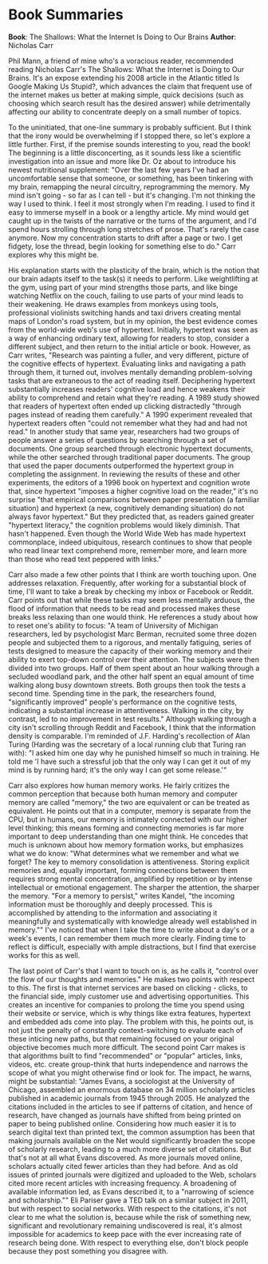 # Book Summaries

__Book__: The Shallows: What the Internet Is Doing to Our Brains 
__Author__: Nicholas Carr

Phil Mann, a friend of mine who's a voracious reader, recommended reading
Nicholas Carr's The Shallows: What the Internet is Doing to Our Brains. It's
an expose extending his 2008 article in the Atlantic titled Is Google Making Us Stupid?,
which advances the claim that frequent use of the internet makes us better at making 
simple, quick decisions (such as choosing which search result has the desired answer)
while detrimentally affecting our ability to concentrate deeply on a small number of topics.

To the uninitiated, that one-line summary is probably sufficient. But I think that the
irony would be overwhelming if I stopped there, so let's explore a little further. 
First, if the premise sounds interesting to you, read the book! The beginning is a 
little disconcerting, as it sounds less like a scientific investigation into an issue 
and more like Dr. Oz about to introduce his newest nutritional supplement: "Over the
last few years I've had an uncomfortable sense that someone, or something, has been tinkering with my brain, remapping the neural circuitry, reprogramming the memory. My mind isn't going - so far as I can tell - but it's changing. I'm not thinking the way I used to think. I feel it most strongly when I'm reading. I used to find it easy to immerse myself in a book or a lengthy article. My mind would get caught up in the twists of the narrative or the turns of the argument, and I'd spend hours strolling through long stretches of prose. That's rarely the case anymore. Now my concentration starts to drift after a page or two. I get fidgety, lose the thread, begin looking for something else to do." Carr explores why this might be.

His explanation starts with the plasticity of the brain, which is the notion that our brain adapts itself to the task(s) it needs to perform. Like weightlifting at the gym, using part of your mind strengths those parts, and like binge watching Netflix on the couch, failing to use parts of your mind leads to their weakening. He draws examples from monkeys using tools, professional violinists switching hands and taxi drivers creating mental maps of London's road system, but in my opinion, the best evidence comes from the world-wide web's use of hypertext. Initially, hypertext was seen as a way of enhancing ordinary text, allowing for readers to stop, consider a different subject, and then return to the initial article or book. However, as Carr writes, "Research was painting a fuller, and very different, picture of the cognitive effects of hypertext. Evaluating links and navigating a path through them, it turned out, involves mentally demanding problem-solving tasks that are extraneous to the act of reading itself. Deciphering hypertext substantially increases readers' cognitive load and hence weakens their ability to comprehend and retain what they're reading. A 1989 study showed that readers of hypertext often ended up clicking distractedly "through pages instead of reading them carefully." A 1990 experiment revealed that hypertext readers often "could not remember what they had and had not read." In another study that same year, researchers had two groups of people answer a series of questions by searching through a set of documents. One group searched through electronic hypertext documents, while the other searched through traditional paper documents. The group that used the paper documents outperformed the hypertext group in completing the assignment. In reviewing the results of these and other experiments, the editors of a 1996 book on hypertext and cognition wrote that, since hypertext "imposes a higher cognitive load on the reader," it's no surprise "that empirical comparisons between paper presentation (a familiar situation) and hypertext (a new, cognitively demanding situation) do not always favor hypertext." But they predicted that, as readers gained greater "hypertext literacy," the cognition problems would likely diminish. That hasn't happened. Even though the World Wide Web has made hypertext commonplace, indeed ubiquitous, research continues to show that people who read linear text comprehend more, remember more, and learn more than those who read text peppered with links."

Carr also made a few other points that I think are worth touching upon. One addresses relaxation. Frequently, after working for a substantial block of time, I'll want to take a break by checking my inbox or Facebook or Reddit. Carr points out that while these tasks may seem less mentally arduous, the flood of information that needs to be read and processed makes these breaks less relaxing than one would think. He references a study about how to reset one's ability to focus: "A team of University of Michigan researchers, led by psychologist Marc Berman, recruited some three dozen people and subjected them to a rigorous, and mentally fatiguing, series of tests designed to measure the capacity of their working memory and their ability to exert top-down control over their attention. The subjects were then divided into two groups. Half of them spent about an hour walking through a secluded woodland park, and the other half spent an equal amount of time walking along busy downtown streets. Both groups then took the tests a second time. Spending time in the park, the researchers found, "significantly improved" people's performance on the cognitive tests, indicating a substantial increase in attentiveness. Walking in the city, by contrast, led to no improvement in test results." Although walking through a city isn't scrolling through Reddit and Facebook, I think that the information density is comparable. I'm reminded of J.F. Harding's recollection of Alan Turing (Harding was the secretary of a local running club that Turing ran with): "I asked him one day why he punished himself so much in training. He told me 'I have such a stressful job that the only way I can get it out of my mind is by running hard; it's the only way I can get some release.'"

Carr also explores how human memory works. He fairly critizes the common perception that because both human memory and computer memory are called "memory," the two are equivalent or can be treated as equivalent. He points out that in a computer, memory is separate from the CPU, but in humans, our memory is intimately connected with our higher level thinking; this means forming and connecting memories is far more important to deep understanding than one might think. He concedes that much is unknown about how memory formation works, but emphasizes what we do know: "What determines what we remember and what we forget? The key to memory consolidation is attentiveness. Storing explicit memories and, equally important, forming connections between them requires strong mental concentration, amplified by repetition or by intense intellectual or emotional engagement. The sharper the attention, the sharper the memory. "For a memory to persist," writes Kandel, "the incoming information must be thoroughly and deeply processed. This is accomplished by attending to the information and associating it meaningfully and systematically with knowledge already well established in memory."" I've noticed that when I take the time to write about a day's or a week's events, I can remember them much more clearly. Finding time to reflect is difficult, especially with ample distractions, but I find that exercise works for this as well.

The last point of Carr's that I want to touch on is, as he calls it, "control over the flow of our thoughts and memories." He makes two points with respect to this. The first is that internet services are based on clicking - clicks, to the financial side, imply customer use and advertising opportunities. This creates an incentive for companies to prolong the time you spend using their website or service, which is why things like extra features, hypertext and embedded ads come into play. The problem with this, he points out, is not just the penalty of constantly context-switching to evaluate each of these inticing new paths, but that remaining focused on your original objective becomes much more difficult. The second point Carr makes is that algorithms built to find "recommended" or "popular" articles, links, videos, etc. create group-think that hurts independence and narrows the scope of what you might otherwise find or look for. The impact, he warns, might be substantial: "James Evans, a sociologist at the University of Chicago, assembled an enormous database on 34 million scholarly articles published in academic journals from 1945 through 2005. He analyzed the citations included in the articles to see if patterns of citation, and hence of research, have changed as journals have shifted from being printed on paper to being published online. Considering how much easier it is to search digital text than printed text, the common assumption has been that making journals available on the Net would significantly broaden the scope of scholarly research, leading to a much more diverse set of citations. But that's not at all what Evans discovered. As more journals moved online, scholars actually cited fewer articles than they had before. And as old issues of printed journals were digitized and uploaded to the Web, scholars cited more recent articles with increasing frequency. A broadening of available information led, as Evans described it, to a "narrowing of science and scholarship."" Eli Pariser gave a TED talk on a similar subject in 2011, but with respect to social networks. With respect to the citations, it's not clear to me what the solution is, because while the risk of something new, significant and revolutionary remaining undiscovered is real, it's almost impossible for academics to keep pace with the ever increasing rate of research being done. With respect to everything else, don't block people because they post something you disagree with. 